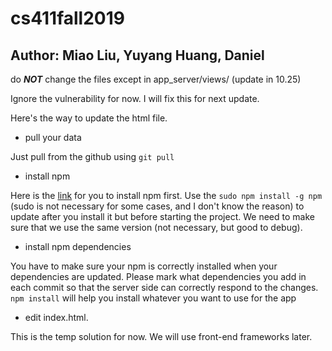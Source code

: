 # cs411fall2019
## Author: Miao Liu, Yuyang Huang, Daniel
do ***NOT*** change the files except in app_server/views/ (update in 10.25)

Ignore the vulnerability for now. I will fix this for next update.

Here's the way to update the html file.

- pull your data

Just pull from the github using `git pull`

- install npm

Here is the [link](https://nodejs.org/en/download/) for you to install npm first. Use the
`sudo npm install -g npm`  
(sudo is not necessary for some cases, and I don't know the reason) to update after you install it but before starting the project. We need to make sure that we use the same version (not necessary, but good to debug).

- install npm dependencies

You have to make sure your npm is correctly installed when your dependencies are updated.
Please mark what dependencies you add in each commit so that the server side can correctly respond to the changes.
`npm install` will help you install whatever you want to use for the app

- edit index.html.

This is the temp solution for now. We will use front-end frameworks later.
